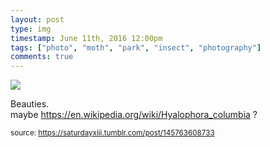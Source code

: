 ```yaml
---
layout: post
type: img
timestamp: June 11th, 2016 12:00pm
tags: ["photo", "moth", "park", "insect", "photography"]
comments: true
---
```

<img src="https://saturdayxiii.github.io/media/145763608733.jpg"/>

Beauties.
<br/>
maybe <a href="https://en.wikipedia.org/wiki/Hyalophora_columbia" target="_blank">https://en.wikipedia.org/wiki/Hyalophora_columbia</a> ?
 
  
<small>source: https://saturdayxiii.tumblr.com/post/145763608733</small>